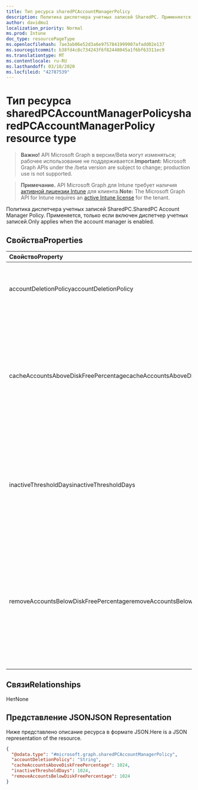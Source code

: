 ```yaml
---
title: Тип ресурса sharedPCAccountManagerPolicy
description: Политика диспетчера учетных записей SharedPC. Применяется, только если включен диспетчер учетных записей.
author: davidmu1
localization_priority: Normal
ms.prod: Intune
doc_type: resourcePageType
ms.openlocfilehash: 7ae3ab06e52d3a6e9757841999907afadd02e137
ms.sourcegitcommit: b38fd4c8c734243f6f82448045a1f6bf63311ec9
ms.translationtype: MT
ms.contentlocale: ru-RU
ms.lasthandoff: 03/18/2020
ms.locfileid: "42787539"
---
```

# <a name="sharedpcaccountmanagerpolicy-resource-type"></a><span data-ttu-id="21b7c-104">Тип ресурса sharedPCAccountManagerPolicy</span><span class="sxs-lookup"><span data-stu-id="21b7c-104">sharedPCAccountManagerPolicy resource type</span></span>

> <span data-ttu-id="21b7c-105">**Важно!** API Microsoft Graph в версии/Beta могут изменяться; рабочее использование не поддерживается.</span><span class="sxs-lookup"><span data-stu-id="21b7c-105">**Important:** Microsoft Graph APIs under the /beta version are subject to change; production use is not supported.</span></span>

> <span data-ttu-id="21b7c-106">**Примечание.** API Microsoft Graph для Intune требует наличия [активной лицензии Intune](https://go.microsoft.com/fwlink/?linkid=839381) для клиента.</span><span class="sxs-lookup"><span data-stu-id="21b7c-106">**Note:** The Microsoft Graph API for Intune requires an [active Intune license](https://go.microsoft.com/fwlink/?linkid=839381) for the tenant.</span></span>

<span data-ttu-id="21b7c-107">Политика диспетчера учетных записей SharedPC.</span><span class="sxs-lookup"><span data-stu-id="21b7c-107">SharedPC Account Manager Policy.</span></span> <span data-ttu-id="21b7c-108">Применяется, только если включен диспетчер учетных записей.</span><span class="sxs-lookup"><span data-stu-id="21b7c-108">Only applies when the account manager is enabled.</span></span>

## <a name="properties"></a><span data-ttu-id="21b7c-109">Свойства</span><span class="sxs-lookup"><span data-stu-id="21b7c-109">Properties</span></span>
|<span data-ttu-id="21b7c-110">Свойство</span><span class="sxs-lookup"><span data-stu-id="21b7c-110">Property</span></span>|<span data-ttu-id="21b7c-111">Тип</span><span class="sxs-lookup"><span data-stu-id="21b7c-111">Type</span></span>|<span data-ttu-id="21b7c-112">Описание</span><span class="sxs-lookup"><span data-stu-id="21b7c-112">Description</span></span>|
|:---|:---|:---|
|<span data-ttu-id="21b7c-113">accountDeletionPolicy</span><span class="sxs-lookup"><span data-stu-id="21b7c-113">accountDeletionPolicy</span></span>|[<span data-ttu-id="21b7c-114">шаредпкаккаунтделетионполицитипе</span><span class="sxs-lookup"><span data-stu-id="21b7c-114">sharedPCAccountDeletionPolicyType</span></span>](../resources/intune-deviceconfig-sharedpcaccountdeletionpolicytype.md)|<span data-ttu-id="21b7c-115">Настраивается при удалении учетных записей.</span><span class="sxs-lookup"><span data-stu-id="21b7c-115">Configures when accounts are deleted.</span></span> <span data-ttu-id="21b7c-116">Возможные значения: `immediate`, `diskSpaceThreshold`, `diskSpaceThresholdOrInactiveThreshold`.</span><span class="sxs-lookup"><span data-stu-id="21b7c-116">Possible values are: `immediate`, `diskSpaceThreshold`, `diskSpaceThresholdOrInactiveThreshold`.</span></span>|
|<span data-ttu-id="21b7c-117">cacheAccountsAboveDiskFreePercentage</span><span class="sxs-lookup"><span data-stu-id="21b7c-117">cacheAccountsAboveDiskFreePercentage</span></span>|<span data-ttu-id="21b7c-118">Int32</span><span class="sxs-lookup"><span data-stu-id="21b7c-118">Int32</span></span>|<span data-ttu-id="21b7c-119">Задает доступное место на диске в процентах, которое должно быть на компьютере, прежде чем будет прекращено удаление кэшированных учетных записей на общем компьютере.</span><span class="sxs-lookup"><span data-stu-id="21b7c-119">Sets the percentage of available disk space a PC should have before it stops deleting cached shared PC accounts.</span></span> <span data-ttu-id="21b7c-120">Применяется, только если для свойства AccountDeletionPolicy задано значение DiskSpaceThreshold или DiskSpaceThresholdOrInactiveThreshold.</span><span class="sxs-lookup"><span data-stu-id="21b7c-120">Only applies when AccountDeletionPolicy is DiskSpaceThreshold or DiskSpaceThresholdOrInactiveThreshold.</span></span> <span data-ttu-id="21b7c-121">Допустимые значения: от 0 до 100</span><span class="sxs-lookup"><span data-stu-id="21b7c-121">Valid values 0 to 100</span></span>|
|<span data-ttu-id="21b7c-122">inactiveThresholdDays</span><span class="sxs-lookup"><span data-stu-id="21b7c-122">inactiveThresholdDays</span></span>|<span data-ttu-id="21b7c-123">Int32</span><span class="sxs-lookup"><span data-stu-id="21b7c-123">Int32</span></span>|<span data-ttu-id="21b7c-124">Указывает, будут ли удаляться учетные записи, если в течение указанного периода (в днях) в них не входили пользователи.</span><span class="sxs-lookup"><span data-stu-id="21b7c-124">Specifies when the accounts will start being deleted when they have not been logged on during the specified period, given as number of days.</span></span> <span data-ttu-id="21b7c-125">Применяется, только если для свойства AccountDeletionPolicy задано значение DiskSpaceThreshold или DiskSpaceThresholdOrInactiveThreshold.</span><span class="sxs-lookup"><span data-stu-id="21b7c-125">Only applies when AccountDeletionPolicy is DiskSpaceThreshold or DiskSpaceThresholdOrInactiveThreshold.</span></span>|
|<span data-ttu-id="21b7c-126">removeAccountsBelowDiskFreePercentage</span><span class="sxs-lookup"><span data-stu-id="21b7c-126">removeAccountsBelowDiskFreePercentage</span></span>|<span data-ttu-id="21b7c-127">Int32</span><span class="sxs-lookup"><span data-stu-id="21b7c-127">Int32</span></span>|<span data-ttu-id="21b7c-128">Задает минимальное место на диске в процентах, оставшееся на компьютере, при сокращении которого кэшированные учетные записи будут удаляться для освобождения дискового пространства.</span><span class="sxs-lookup"><span data-stu-id="21b7c-128">Sets the percentage of disk space remaining on a PC before cached accounts will be deleted to free disk space.</span></span> <span data-ttu-id="21b7c-129">Сначала будут удалены учетные записи, неактивные в течение самого длинного периода.</span><span class="sxs-lookup"><span data-stu-id="21b7c-129">Accounts that have been inactive the longest will be deleted first.</span></span> <span data-ttu-id="21b7c-130">Применяется, только если для свойства AccountDeletionPolicy задано значение DiskSpaceThresholdOrInactiveThreshold.</span><span class="sxs-lookup"><span data-stu-id="21b7c-130">Only applies when AccountDeletionPolicy is DiskSpaceThresholdOrInactiveThreshold.</span></span> <span data-ttu-id="21b7c-131">Допустимые значения: от 0 до 100.</span><span class="sxs-lookup"><span data-stu-id="21b7c-131">Valid values 0 to 100</span></span>|

## <a name="relationships"></a><span data-ttu-id="21b7c-132">Связи</span><span class="sxs-lookup"><span data-stu-id="21b7c-132">Relationships</span></span>
<span data-ttu-id="21b7c-133">Нет</span><span class="sxs-lookup"><span data-stu-id="21b7c-133">None</span></span>

## <a name="json-representation"></a><span data-ttu-id="21b7c-134">Представление JSON</span><span class="sxs-lookup"><span data-stu-id="21b7c-134">JSON Representation</span></span>
<span data-ttu-id="21b7c-135">Ниже представлено описание ресурса в формате JSON.</span><span class="sxs-lookup"><span data-stu-id="21b7c-135">Here is a JSON representation of the resource.</span></span>
<!-- {
  "blockType": "resource",
  "@odata.type": "microsoft.graph.sharedPCAccountManagerPolicy"
}
-->
``` json
{
  "@odata.type": "#microsoft.graph.sharedPCAccountManagerPolicy",
  "accountDeletionPolicy": "String",
  "cacheAccountsAboveDiskFreePercentage": 1024,
  "inactiveThresholdDays": 1024,
  "removeAccountsBelowDiskFreePercentage": 1024
}
```




